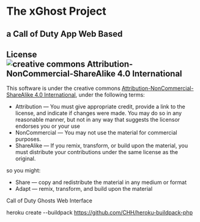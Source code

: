 # The xGhost Project
## a Call of Duty App Web Based

## License ![creative commons Attribution-NonCommercial-ShareAlike 4.0 International](http://i.creativecommons.org/l/by-nc-sa/3.0/nl/88x31.png)

This software is under the creative commons [Attribution-NonCommercial-ShareAlike 4.0 International](http://creativecommons.org/licenses/by-nc-sa/4.0/legalcode), under the following terms:
* Attribution — You must give appropriate credit, provide a link to the license, and indicate if changes were made. You may do so in any reasonable manner, but not in any way that suggests the licensor endorses you or your use
* NonCommercial — You may not use the material for commercial purposes.
* ShareAlike — If you remix, transform, or build upon the material, you must distribute your contributions under the same license as the original.

so you might:

* Share — copy and redistribute the material in any medium or format
* Adapt — remix, transform, and build upon the material


Call of Duty Ghosts Web Interface


heroku create --buildpack https://github.com/CHH/heroku-buildpack-php
